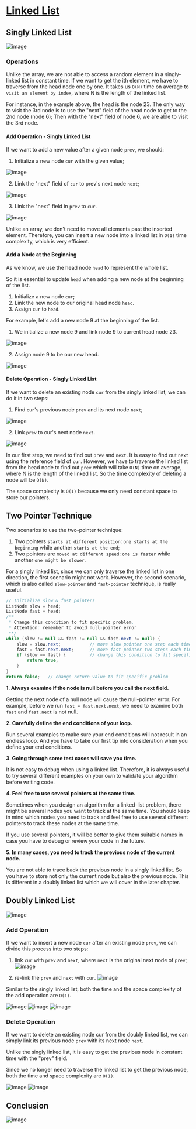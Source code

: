 # [Linked List](https://leetcode.com/explore/learn/card/linked-list/)

## Singly Linked List

![image](https://s3-lc-upload.s3.amazonaws.com/uploads/2018/04/12/screen-shot-2018-04-12-at-152754.png)

### Operations

Unlike the array, we are not able to access a random element in a singly-linked list in constant time. If we want to get the ith element, we have to traverse from the head node one by one. It takes us ```O(N)``` time on average to ```visit an element by index```, where N is the length of the linked list.

For instance, in the example above, the head is the node 23. The only way to visit the 3rd node is to use the "next" field of the head node to get to the 2nd node (node 6); Then with the "next" field of node 6, we are able to visit the 3rd node.

#### Add Operation - Singly Linked List

If we want to add a new value after a given node ```prev```, we should: 

1. Initialize a new node ```cur``` with the given value;

![image](https://s3-lc-upload.s3.amazonaws.com/uploads/2018/04/26/screen-shot-2018-04-25-at-163224.png)

2. Link the "next" field of ```cur``` to prev's next node ```next```;

![image](https://s3-lc-upload.s3.amazonaws.com/uploads/2018/04/26/screen-shot-2018-04-25-at-163234.png)

3. Link the "next" field in ```prev``` to ```cur```.

![image](https://s3-lc-upload.s3.amazonaws.com/uploads/2018/04/26/screen-shot-2018-04-25-at-163243.png)

Unlike an array, we don’t need to move all elements past the inserted element. Therefore, you can insert a new node into a linked list in ```O(1)``` time complexity, which is very efficient.

#### Add a Node at the Beginning

As we know, we use the head node ```head``` to represent the whole list.

So it is essential to update ```head``` when adding a new node at the beginning of the list.

1. Initialize a new node ```cur```;
2. Link the new node to our original head node ```head```.
3. Assign ```cur``` to ```head```.

For example, let's add a new node 9 at the beginning of the list.

1. We initialize a new node 9 and link node 9 to current head node 23.

![image](https://s3-lc-upload.s3.amazonaws.com/uploads/2018/04/19/screen-shot-2018-04-19-at-125118.png)

2. Assign node 9 to be our new head.

![image](https://s3-lc-upload.s3.amazonaws.com/uploads/2018/04/19/screen-shot-2018-04-19-at-125350.png)

#### Delete Operation - Singly Linked List

If we want to delete an existing node ```cur``` from the singly linked list, we can do it in two steps:

1. Find ```cur```'s previous node ```prev``` and its next node ```next```;

![image](https://s3-lc-upload.s3.amazonaws.com/uploads/2018/04/27/screen-shot-2018-04-26-at-203558.png)

2. Link ```prev``` to cur's next node ```next```.

![image](https://s3-lc-upload.s3.amazonaws.com/uploads/2018/04/26/screen-shot-2018-04-26-at-203640.png)

In our first step, we need to find out ```prev``` and ```next```. It is easy to find out ```next``` using the reference field of ```cur```. However, we have to traverse the linked list from the head node to find out ```prev``` which will take ```O(N)``` time on average, where N is the length of the linked list. So the time complexity of deleting a node will be ```O(N)```.

The space complexity is ```O(1)``` because we only need constant space to store our pointers.

## Two Pointer Technique

Two scenarios to use the two-pointer technique:

1. Two pointers ```starts at different position```: ```one starts at the beginning``` while another ```starts at the end```;
2. Two pointers are ```moved at different speed```: ```one is faster``` while another ```one might be slower```.

For a singly linked list, since we can only traverse the linked list in one direction, the first scenario might not work. However, the second scenario, which is also called ```slow-pointer``` and ```fast-pointer``` technique, is really useful.

```Java
// Initialize slow & fast pointers
ListNode slow = head;
ListNode fast = head;
/**
 * Change this condition to fit specific problem.
 * Attention: remember to avoid null-pointer error
 **/
while (slow != null && fast != null && fast.next != null) {
    slow = slow.next;           // move slow pointer one step each time
    fast = fast.next.next;      // move fast pointer two steps each time
    if (slow == fast) {         // change this condition to fit specific problem
        return true;
    }
}
return false;   // change return value to fit specific problem
```

__1. Always examine if the node is null before you call the next field.__

Getting the next node of a null node will cause the null-pointer error. For example, before we run ```fast = fast.next.next```, we need to examine both ```fast``` and ```fast.next``` is not null.

__2. Carefully define the end conditions of your loop.__

Run several examples to make sure your end conditions will not result in an endless loop. And you have to take our first tip into consideration when you define your end conditions.

__3. Going through some test cases will save you time.__

It is not easy to debug when using a linked list. Therefore, it is always useful to try several different examples on your own to validate your algorithm before writing code.

__4. Feel free to use several pointers at the same time.__

Sometimes when you design an algorithm for a linked-list problem, there might be several nodes you want to track at the same time. You should keep in mind which nodes you need to track and feel free to use several different pointers to track these nodes at the same time.

If you use several pointers, it will be better to give them suitable names in case you have to debug or review your code in the future.

__5. In many cases, you need to track the previous node of the current node.__

You are not able to trace back the previous node in a singly linked list. So you have to store not only the current node but also the previous node. This is different in a doubly linked list which we will cover in the later chapter.

## Doubly Linked List

![image](https://s3-lc-upload.s3.amazonaws.com/uploads/2018/04/17/screen-shot-2018-04-17-at-161130.png)

### Add Operation

If we want to insert a new node ```cur``` after an existing node ```prev```, we can divide this process into two steps:

1. link ```cur``` with ```prev``` and ```next```, where ```next``` is the original next node of ```prev```;
![image](https://s3-lc-upload.s3.amazonaws.com/uploads/2018/04/28/screen-shot-2018-04-28-at-173045.png)

2. re-link the ```prev``` and ```next``` with ```cur```. 
![image](https://s3-lc-upload.s3.amazonaws.com/uploads/2018/04/29/screen-shot-2018-04-28-at-173055.png)

Similar to the singly linked list, both the time and the space complexity of the add operation are ```O(1)```.

![image](https://s3-lc-upload.s3.amazonaws.com/uploads/2018/04/17/screen-shot-2018-04-17-at-161130.png)
![image](https://s3-lc-upload.s3.amazonaws.com/uploads/2018/04/17/screen-shot-2018-04-17-at-202600.png)
![image](https://s3-lc-upload.s3.amazonaws.com/uploads/2018/04/18/screen-shot-2018-04-17-at-202643.png)

### Delete Operation

If we want to delete an existing node cur from the doubly linked list, we can simply link its previous node ```prev``` with its next node ```next```.

Unlike the singly linked list, it is easy to get the previous node in constant time with the "prev" field.

Since we no longer need to traverse the linked list to get the previous node, both the time and space complexity are ```O(1)```.

![image](https://s3-lc-upload.s3.amazonaws.com/uploads/2018/04/17/screen-shot-2018-04-17-at-161130.png)
![image](https://s3-lc-upload.s3.amazonaws.com/uploads/2018/04/18/screen-shot-2018-04-18-at-142428.png)

## Conclusion

![image](https://assets.leetcode.com/uploads/2020/10/02/comparison_of_time_complexity.png)
